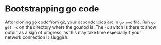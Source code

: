 
# Bootstrapping go code

After cloning go code from git, your dependencies are in `go.mod` file. Run `go get -x` on the directory where the go.mod is.
The `-x` switch is there to show output as a sign of progress, as this may take time especially if your network connection
is sluggish.
